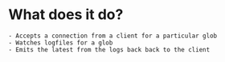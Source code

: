 
# What does it do?

	- Accepts a connection from a client for a particular glob
	- Watches logfiles for a glob
	- Emits the latest from the logs back back to the client

